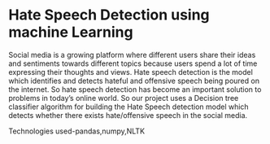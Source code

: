 # Hate Speech Detection using machine Learning
Social media is a growing platform where different users share their ideas and sentiments towards different topics because users spend a lot of time expressing their thoughts and views.
Hate speech detection is the model which identifies and detects hateful and offensive speech being poured on the internet. So hate speech detection has become an important solution to problems in today’s online world.
So our project uses a Decision tree classifier algorithm for building the Hate Speech detection model which detects whether there exists hate/offensive speech in the social media.

Technologies used-pandas,numpy,NLTK
